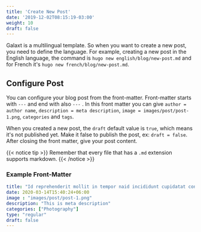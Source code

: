 ```yaml
---
title: 'Create New Post'
date: '2019-12-02T08:15:19-03:00'
weight: 10
draft: false
---
```


Galaxt is a multilingual template. So when you want to create a new post, you need to define the language. For example, creating a new post in the English language, the command is `hugo new english/blog/new-post.md` and for French it's `hugo new french/blog/new-post.md`.

## Configure Post

You can configure your blog post from the front-matter. Front-matter starts with `---` and end with also `---` . In this front matter you can give `author = author name`, `description = meta description`, `image = images/post/post-1.png`, `categories` and `tags`.

When you created a new post, the `draft` default value is `true`, which means it's not published yet. Make it false to publish the post, ex: `draft = false`.
After closing the front matter, give your post content. 

{{< notice tip >}}
Remember that every file that has a `.md` extension supports markdown.
{{< /notice >}}

### Example Front-Matter

```yml
title: "Id reprehenderit mollit in tempor naid incididunt cupidatat consectetura"
date: 2020-03-14T15:40:24+06:00
image : "images/post/post-1.png"
description: "This is meta description"
categories: ["Photography"]
type: "regular" 
draft: false
---
```